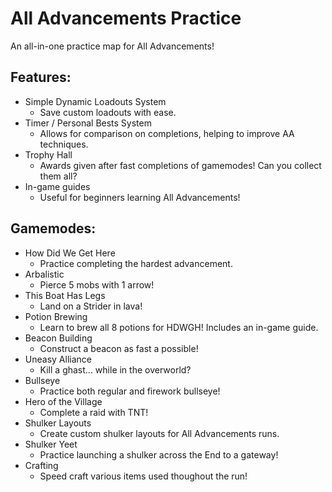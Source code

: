 # All Advancements Practice
An all-in-one practice map for All Advancements!

## Features:
- Simple Dynamic Loadouts System
  - Save custom loadouts with ease.
- Timer / Personal Bests System
  - Allows for comparison on completions, helping to improve AA techniques.
- Trophy Hall
  - Awards given after fast completions of gamemodes! Can you collect them all?
- In-game guides
  - Useful for beginners learning All Advancements!
    
## Gamemodes:
  - How Did We Get Here
    - Practice completing the hardest advancement.
  - Arbalistic 
    - Pierce 5 mobs with 1 arrow!
  - This Boat Has Legs
    - Land on a Strider in lava!
  - Potion Brewing
    - Learn to brew all 8 potions for HDWGH! Includes an in-game guide.
  - Beacon Building
    - Construct a beacon as fast a possible!
  - Uneasy Alliance
    - Kill a ghast... while in the overworld?
  - Bullseye
    - Practice both regular and firework bullseye!
  - Hero of the Village
    - Complete a raid with TNT!
  - Shulker Layouts
    - Create custom shulker layouts for All Advancements runs.
  - Shulker Yeet
    - Practice launching a shulker across the End to a gateway!
  - Crafting
    - Speed craft various items used thoughout the run!
